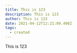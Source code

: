 ```yaml
---
title: This is 123
description: This is 123
author: This is 123
date: 2021-04-12T12:21:09.496Z
tags:
  - created
---
```

This is 123